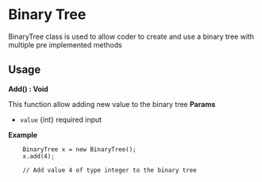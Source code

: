 # Binary Tree
BinaryTree class is used to allow coder to create and use a binary tree with multiple pre implemented methods

## Usage
**Add() : Void**

This function allow adding new value to the binary tree
**Params**
- ```value``` {int} required input  

**Example**
```
    BinaryTree x = new BinaryTree();
    x.add(4);
    
    // Add value 4 of type integer to the binary tree
```
